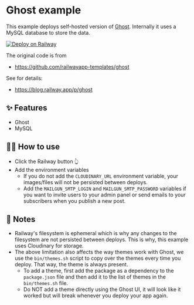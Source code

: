 # Ghost example

This example deploys self-hosted version of [Ghost](https://ghost.org/). Internally it uses a MySQL database to store the data.

[![Deploy on Railway](https://railway.app/button.svg)](https://railway.app/new/template/ghost)

The original code is from 

- <https://github.com/railwayapp-templates/ghost>

See for details:

- https://blog.railway.app/p/ghost

## ✨ Features

- Ghost
- MySQL

## 💁‍♀️ How to use

- Click the Railway button 👆
- Add the environment variables
  - If you do not add the `CLOUDINARY_URL` environment variable, your images/files will not be persisted between deploys.
  - Add the `MAILGUN_SMTP_LOGIN` and `MAILGUN_SMTP_PASSWORD` variables if you want to invite users to your admin panel or send emails to your subscribers when you publish a new post.

## 📝 Notes

- Railway's filesystem is ephemeral which is why any changes to the filesystem are not persisted between deploys. This is why, this example uses Cloudinary for storage.
- The above limitation also affects the way themes work with Ghost, we use the `bin/themes.sh` script to copy over the themes every time you deploy. That way, the theme is always present.
  - To add a theme, first add the package as a dependency to the `package.json` file and then add it to the list of themes in the `bin/themes.sh` file.
  - Do NOT add a theme directly using the Ghost UI, it will look like it worked but will break whenever you deploy your app again.
